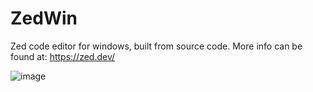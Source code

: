 # ZedWin
Zed code editor for windows, built from source code. More info can be found at: https://zed.dev/

![image](https://github.com/Ri4ndre/ZedWin/assets/137506800/e5534772-acb1-48fc-b476-dc0c9118bc76)

